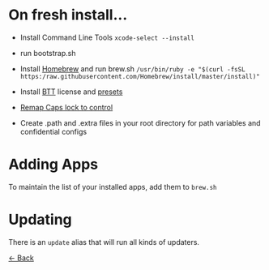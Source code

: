 On fresh install...
=====

- Install Command Line Tools
`xcode-select --install`

- run bootstrap.sh

- Install [Homebrew](https://brew.sh) and run brew.sh
`/usr/bin/ruby -e "$(curl -fsSL https:/raw.githubusercontent.com/Homebrew/install/master/install)"`

- Install [BTT](https://folivora.ai) license and [presets](../dotfiles/master/bettertouchtool/README.md)

- [Remap Caps lock to control](https://www.drbunsen.org/remapping-caps-lock/README.md)

- Create .path and .extra files in your root directory for path variables and confidential configs

Adding Apps
===========
To maintain the list of your installed apps, add them to `brew.sh`

Updating
====
There is an `update` alias that will run all kinds of updaters.




[<- Back](index.md)
